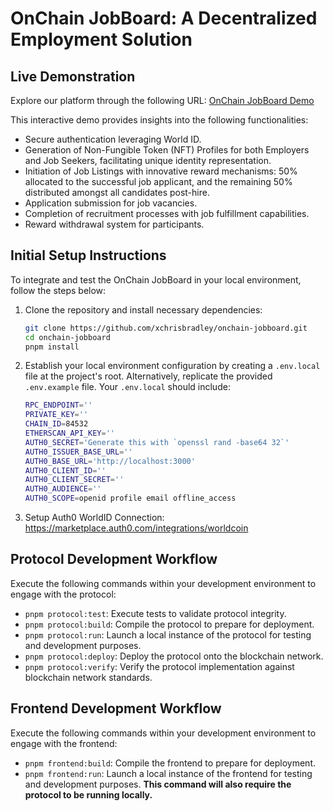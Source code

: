 # OnChain JobBoard: A Decentralized Employment Solution

## Live Demonstration
Explore our platform through the following URL: [OnChain JobBoard Demo](https://onchain-jobboard.vercel.app/)

This interactive demo provides insights into the following functionalities: 

- Secure authentication leveraging World ID.
- Generation of Non-Fungible Token (NFT) Profiles for both Employers and Job Seekers, facilitating unique identity representation.
- Initiation of Job Listings with innovative reward mechanisms: 50% allocated to the successful job applicant, and the remaining 50% distributed amongst all candidates post-hire.
- Application submission for job vacancies.
- Completion of recruitment processes with job fulfillment capabilities.
- Reward withdrawal system for participants.

## Initial Setup Instructions
To integrate and test the OnChain JobBoard in your local environment, follow the steps below:

1. Clone the repository and install necessary dependencies:
    ```bash
    git clone https://github.com/xchrisbradley/onchain-jobboard.git
    cd onchain-jobboard
    pnpm install
    ```

2. Establish your local environment configuration by creating a `.env.local` file at the project's root. Alternatively, replicate the provided `.env.example` file. Your `.env.local` should include:
    ```bash
    RPC_ENDPOINT=''
    PRIVATE_KEY=''
    CHAIN_ID=84532
    ETHERSCAN_API_KEY=''
    AUTH0_SECRET='Generate this with `openssl rand -base64 32`'
    AUTH0_ISSUER_BASE_URL=''
    AUTH0_BASE_URL='http://localhost:3000'
    AUTH0_CLIENT_ID=''
    AUTH0_CLIENT_SECRET=''
    AUTH0_AUDIENCE=''
    AUTH0_SCOPE=openid profile email offline_access
    ```
3. Setup Auth0 WorldID Connection: https://marketplace.auth0.com/integrations/worldcoin

## Protocol Development Workflow
Execute the following commands within your development environment to engage with the protocol:

- `pnpm protocol:test`: Execute tests to validate protocol integrity.
- `pnpm protocol:build`: Compile the protocol to prepare for deployment.
- `pnpm protocol:run`: Launch a local instance of the protocol for testing and development purposes.
- `pnpm protocol:deploy`: Deploy the protocol onto the blockchain network.
- `pnpm protocol:verify`: Verify the protocol implementation against blockchain network standards.

## Frontend Development Workflow
Execute the following commands within your development environment to engage with the frontend:

- `pnpm frontend:build`: Compile the frontend to prepare for deployment.
- `pnpm frontend:run`: Launch a local instance of the frontend for testing and development purposes. **This command will also require the protocol to be running locally.**